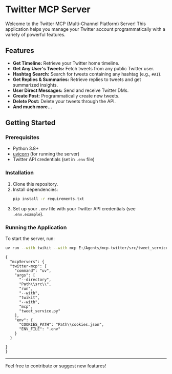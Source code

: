 # Twitter MCP Server

Welcome to the Twitter MCP (Multi-Channel Platform) Server! This application helps you manage your Twitter account programmatically with a variety of powerful features.

## Features
- **Get Timeline:** Retrieve your Twitter home timeline.
- **Get Any User's Tweets:** Fetch tweets from any public Twitter user.
- **Hashtag Search:** Search for tweets containing any hashtag (e.g., `#AI`).
- **Get Replies & Summaries:** Retrieve replies to tweets and get summarized insights.
- **User Direct Messages:** Send and receive Twitter DMs.
- **Create Post:** Programmatically create new tweets.
- **Delete Post:** Delete your tweets through the API.
- **And much more...**

## Getting Started

### Prerequisites
- Python 3.8+
- [uvicorn](https://www.uvicorn.org/) (for running the server)
- Twitter API credentials (set in `.env` file)

### Installation
1. Clone this repository.
2. Install dependencies:
   ```bash
   pip install -r requirements.txt
   ```
3. Set up your `.env` file with your Twitter API credentials (see `.env.example`).

### Running the Application

To start the server, run:
```bash
uv run --with twikit --with mcp E:/Agents/mcp-twitter/src/tweet_service.py
```

```
{
  "mcpServers": {
  "twitter-mcp": {
    "command": "uv",
    "args": [
      "--directory",
      "Path\\src\\",
      "run",
      "--with",
      "twikit",
      "--with",
      "mcp",
      "tweet_service.py"
    ],
    "env": {
      "COOKIES_PATH": "Path\\cookies.json",
      "ENV_FILE": ".env"  
    }
  }

}
}
```

---

Feel free to contribute or suggest new features!
